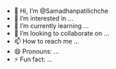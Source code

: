 - 👋 Hi, I’m @Samadhanpatilichche
- 👀 I’m interested in ...
- 🌱 I’m currently learning ...
- 💞️ I’m looking to collaborate on ...
- 📫 How to reach me ...
- 😄 Pronouns: ...
- ⚡ Fun fact: ...

<!---
Samadhanpatilichche/Samadhanpatilichche is a ✨ special ✨ repository because its `README.md` (this file) appears on your GitHub profile.
You can click the Preview link to take a look at your changes.
--->
